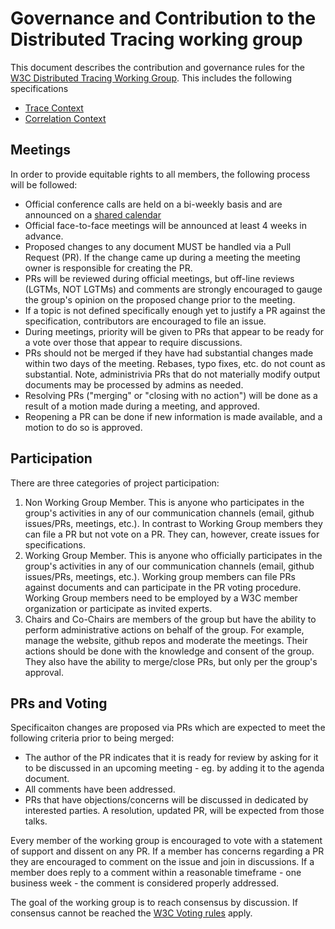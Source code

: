 # Governance and Contribution to the Distributed Tracing working group

This document describes the contribution and governance rules for the [W3C Distributed Tracing Working Group](https://www.w3.org/2018/distributed-tracing/). This includes the following specifications

- [Trace Context](https://github.com/w3c/trace-context)
- [Correlation Context](https://github.com/w3c/correlation-context)

## Meetings
In order to provide equitable rights to all members, the following process will be followed:

- Official conference calls are held on a bi-weekly basis and are announced on a [shared calendar](https://calendar.google.com/calendar/embed?src=dynatrace.com_5a09qhua6fh7jb23h7vdjg6veg%40group.calendar.google.com)
- Official face-to-face meetings will be announced at least 4 weeks in advance.
- Proposed changes to any document MUST be handled via a Pull Request (PR). If the change came up during a meeting the meeting owner is responsible for creating the PR.
- PRs will be reviewed during official meetings, but off-line reviews (LGTMs, NOT LGTMs) and comments are strongly encouraged to gauge the group's opinion on the proposed change prior to the meeting.
- If a topic is not defined specifically enough yet to justify a PR against the specification, contributors are encouraged to file an issue. 
- During meetings, priority will be given to PRs that appear to be ready for a vote over those that appear to require discussions.
- PRs should not be merged if they have had substantial changes made within two days of the meeting. Rebases, typo fixes, etc. do not count as substantial. Note, administrivia PRs that do not materially modify output documents may be processed by admins as needed.
- Resolving PRs ("merging" or "closing with no action") will be done as a result of a motion made during a meeting, and approved.
- Reopening a PR can be done if new information is made available, and a motion to do so is approved.


## Participation  
There are three categories of project participation:

1. Non Working Group Member. This is anyone who  participates in the group's activities in any of our communication channels (email, github issues/PRs, meetings, etc.). In contrast to Working Group members they can file a PR but not vote on a PR. They can, however, create issues for specifications. 
2. Working Group Member. This is anyone who officially participates in the group's activities in any of our communication channels (email, github issues/PRs, meetings, etc.). Working group members can file PRs against documents and can participate in the PR voting procedure. Working Group members need to be employed by a W3C member organization or participate as invited experts. 
3. Chairs and Co-Chairs are members of the group but have the ability to perform administrative actions on behalf of the group. For example, manage the website, github repos and moderate the meetings. Their actions should be done with the knowledge and consent of the group. They also have the ability to merge/close PRs, but only per the group's approval. 

## PRs and Voting
Specificaiton changes are proposed via PRs which are expected to meet the following criteria prior to being merged:

- The author of the PR indicates that it is ready for review by asking for it to be discussed in an upcoming meeting - eg. by adding it to the agenda document.
- All comments have been addressed.
- PRs that have objections/concerns will be discussed in dedicated by interested parties. A resolution, updated PR, will be expected from those talks.

Every member of the working group is encouraged to vote with a statement of support and dissent on any PR. If a member has concerns regarding a PR they are encouraged to comment on the issue and join in discussions. If a member does reply to a comment within a reasonable timeframe - one business week - the comment is considered properly addressed. 

The goal of the working group is to reach consensus by discussion. If consensus cannot be reached the [W3C Voting rules](https://www.w3.org/2018/Process-20180201/#Votes) apply. 
